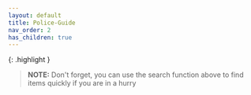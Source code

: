 ```yaml
---
layout: default
title: Police-Guide
nav_order: 2
has_children: true
---
```


{: .highlight }
> **NOTE:** Don't forget, you can use the search function above to find items quickly if you are in a hurry